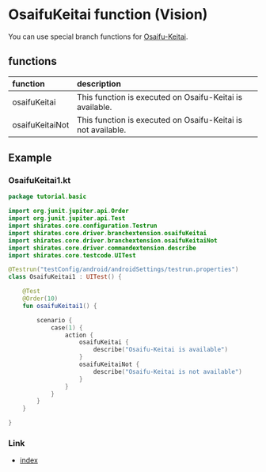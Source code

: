 # OsaifuKeitai function (Vision)

You can use special branch functions for [Osaifu-Keitai](https://en.wikipedia.org/wiki/Osaifu-Keitai).

## functions

| function        | description                                                  |
|:----------------|:-------------------------------------------------------------|
| osaifuKeitai    | This function is executed on Osaifu-Keitai is available.     |
| osaifuKeitaiNot | This function is executed on Osaifu-Keitai is not available. |

## Example

### OsaifuKeitai1.kt

```kotlin
package tutorial.basic

import org.junit.jupiter.api.Order
import org.junit.jupiter.api.Test
import shirates.core.configuration.Testrun
import shirates.core.driver.branchextension.osaifuKeitai
import shirates.core.driver.branchextension.osaifuKeitaiNot
import shirates.core.driver.commandextension.describe
import shirates.core.testcode.UITest

@Testrun("testConfig/android/androidSettings/testrun.properties")
class OsaifuKeitai1 : UITest() {

    @Test
    @Order(10)
    fun osaifuKeitai1() {

        scenario {
            case(1) {
                action {
                    osaifuKeitai {
                        describe("Osaifu-Keitai is available")
                    }
                    osaifuKeitaiNot {
                        describe("Osaifu-Keitai is not available")
                    }
                }
            }
        }
    }

}
```

### Link

- [index](../../../../index.md)

